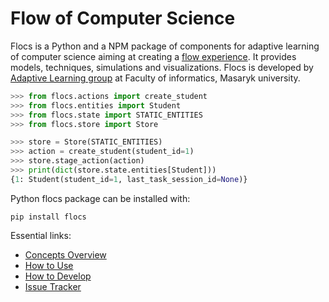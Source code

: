 # Flow of Computer Science

Flocs is a Python and a NPM package of components for adaptive learning of computer science aiming at creating a [flow experience][1].
It provides models, techniques, simulations and visualizations.
Flocs is developed by [Adaptive Learning group][2] at Faculty of informatics, Masaryk university.

  [1]: https://en.wikipedia.org/wiki/Flow_(psychology)
  [2]: http://www.fi.muni.cz/adaptivelearning/

```python
>>> from flocs.actions import create_student
>>> from flocs.entities import Student
>>> from flocs.state import STATIC_ENTITIES
>>> from flocs.store import Store

>>> store = Store(STATIC_ENTITIES)
>>> action = create_student(student_id=1)
>>> store.stage_action(action)
>>> print(dict(store.state.entities[Student]))
{1: Student(student_id=1, last_task_session_id=None)}

```

Python flocs package can be installed with:

```
pip install flocs
```

Essential links:

* [Concepts Overview](https://github.com/adaptive-learning/flocs-core/blob/master/docs/concepts-overview.md)
* [How to Use](https://github.com/adaptive-learning/flocs-core/blob/master/docs/how-to-use.md)
* [How to Develop](https://github.com/adaptive-learning/flocs-core/blob/master/docs/how-to-develop.md)
* [Issue Tracker](https://github.com/adaptive-learning/flocs-core/issues)
